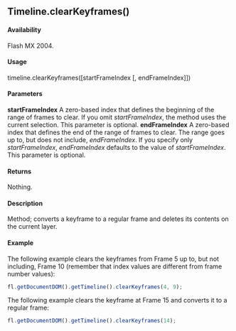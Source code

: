 ## Timeline.clearKeyframes()

#### Availability

Flash MX 2004.

#### Usage

timeline.clearKeyframes([startFrameIndex [, endFrameIndex]])

#### Parameters

**startFrameIndex** A zero-based index that defines the beginning of the range of frames to clear. If you omit
*startFrameIndex*, the method uses the current selection. This parameter is optional.
**endFrameIndex** A zero-based index that defines the end of the range of frames to clear. The range goes up to, but does not include, *endFrameIndex*. If you specify only *startFrameIndex*, *endFrameIndex* defaults to the value of *startFrameIndex*. This parameter is optional.

#### Returns

Nothing.

#### Description

Method; converts a keyframe to a regular frame and deletes its contents on the current layer.

#### Example

The following example clears the keyframes from Frame 5 up to, but not including, Frame 10 (remember that index values are different from frame number values):
```javascript
fl.getDocumentDOM().getTimeline().clearKeyframes(4, 9);
```
The following example clears the keyframe at Frame 15 and converts it to a regular frame:
```javascript
fl.getDocumentDOM().getTimeline().clearKeyframes(14);
```